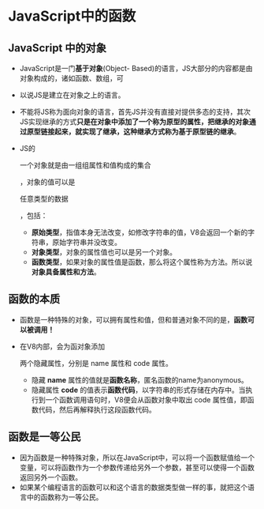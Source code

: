 # JavaScript中的函数

## JavaScript 中的对象

- JavaScript是一门**基于对象**(Object- Based)的语言，JS大部分的内容都是由对象构成的，诸如函数、数组，可

- 以说JS是建立在对象之上的语言。

- 不能将JS称为面向对象的语言，首先JS并没有直接对提供多态的支持，其次JS实现继承的方式**只是在对象中添加了一个称为原型的属性，把继承的对象通过原型链接起来，就实现了继承，这种继承方式称为基于原型链的继承**。

- JS的

  一个对象就是由一组组属性和值构成的集合

  ，对象的值可以是

  任意类型的数据

  ，包括：

  - **原始类型**，指值本身无法改变，如修改字符串的值，V8会返回一个新的字符串，原始字符串并没改变。
  - **对象类型**，对象的属性值也可以是另一个对象。
  - **函数类型**，如果对象的属性值是函数，那么将这个属性称为方法。所以说**对象具备属性和方法**。

## 函数的本质

- 函数是一种特殊的对象，可以拥有属性和值，但和普通对象不同的是，**函数可以被调用！**

- 在V8内部，会为函对象添加

  两个隐藏属性，分别是 name 属性和 code 属性。

  - 隐藏 **name** 属性的值就是**函数名称**，匿名函数的name为anonymous。
  - 隐藏属性 **code** 的值表示**函数代码**，以字符串的形式存储在内存中。当执行到一个函数调用语句时，V8便会从函数对象中取出 code 属性值，即函数代码，然后再解释执行这段函数代码。

## 函数是一等公民

- 因为函数是一种特殊对象，所以在JavaScript中，可以将一个函数赋值给一个变量，可以将函数作为一个参数传递给另外一个参数，甚至可以使得一个函数返回另外一个函数。
- 如果某个编程语言的函数可以和这个语言的数据类型做一样的事，就把这个语言中的函数称为一等公民。